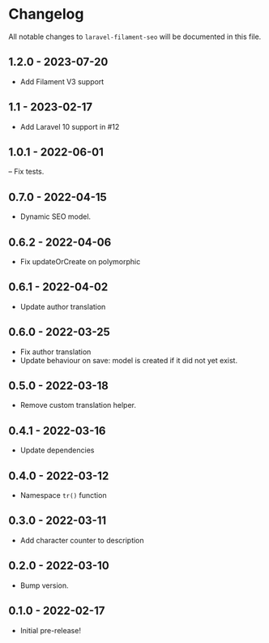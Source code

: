# Changelog

All notable changes to `laravel-filament-seo` will be documented in this file.

## 1.2.0 - 2023-07-20

- Add Filament V3 support

## 1.1 - 2023-02-17

- Add Laravel 10 support in #12

## 1.0.1 - 2022-06-01

– Fix tests.

## 0.7.0 - 2022-04-15

- Dynamic SEO model.

## 0.6.2 - 2022-04-06

- Fix updateOrCreate on polymorphic

## 0.6.1 - 2022-04-02

- Update author translation

## 0.6.0 - 2022-03-25

- Fix author translation
- Update behaviour on save: model is created if it did not yet exist.

## 0.5.0 - 2022-03-18

- Remove custom translation helper.

## 0.4.1 - 2022-03-16

- Update dependencies

## 0.4.0 - 2022-03-12

- Namespace `tr()` function

## 0.3.0 - 2022-03-11

- Add character counter to description

## 0.2.0 - 2022-03-10

- Bump version.

## 0.1.0 - 2022-02-17

- Initial pre-release!
